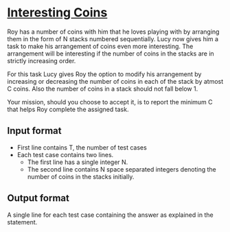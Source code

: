 # [Interesting Coins][link]

Roy has a number of coins with him that he loves playing with by arranging them in the form of N stacks numbered sequentially. Lucy now gives him a task to make his arrangement of coins even more interesting. The arrangement will be interesting if the number of coins in the stacks are in strictly increasing order.

For this task Lucy gives Roy the option to modify his arrangement by increasing or decreasing the number of coins in each of the stack by atmost C coins. Also the number of coins in a stack should not fall below 1.

Your mission, should you choose to accept it, is to report the minimum C that helps Roy complete the assigned task.

## Input format

- First line contains T, the number of test cases
- Each test case contains two lines.
  - The first line has a single integer N.
  - The second line contains N space separated integers denoting the number of coins in the stacks initially.

## Output format

A single line for each test case containing the answer as explained in the statement.

[link]: https://www.hackerearth.com/practice/algorithms/searching/binary-search/practice-problems/algorithm/interesting-coins-5/
